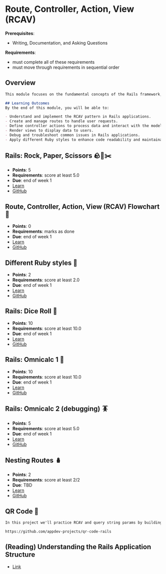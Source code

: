 # Route, Controller, Action, View (RCAV)

**Prerequisites**:
- Writing, Documentation, and Asking Questions

**Requirements**:
- must complete all of these requirements
- must move through requirements in sequential order

## Overview
```md
This module focuses on the fundamental concepts of the Rails framework, specifically the Route, Controller, Action, View (RCAV) pattern. Understanding RCAV is crucial for building robust web applications, as it defines how user requests are handled and processed in Rails. Through a series of hands-on projects and readings, you will learn how to create routes, define controller actions, and render views effectively.

## Learning Outcomes
By the end of this module, you will be able to:

- Understand and implement the RCAV pattern in Rails applications.
- Create and manage routes to handle user requests.
- Define controller actions to process data and interact with the model.
- Render views to display data to users.
- Debug and troubleshoot common issues in Rails applications.
- Apply different Ruby styles to enhance code readability and maintainability.
```

## Rails: Rock, Paper, Scissors 🪨🧻✂️
- **Points**: 5
- **Requirements**: score at least 5.0
- **Due**: end of week 1
- [Learn](https://learn.firstdraft.com/lessons/119)
- [GitHub](https://github.com/appdev-lessons/rails-rps)

## Route, Controller, Action, View (RCAV) Flowchart 🚏
- **Points**: 0
- **Requirements**: marks as done
- **Due**: end of week 1
- [Learn](https://learn.firstdraft.com/lessons/120)
- [GitHub](https://github.com/appdev-lessons/rcav-flowchart)

## Different Ruby styles 💎
- **Points**: 2
- **Requirements**: score at least 2.0
- **Due**: end of week 1
- [Learn](https://learn.firstdraft.com/lessons/116)
- [GitHub](https://github.com/appdev-lessons/optional-syntaxes-in-ruby)

## Rails: Dice Roll 🎲
- **Points**: 10
- **Requirements**: score at least 10.0
- **Due**: end of week 1
- [Learn](https://learn.firstdraft.com/lessons/122)
- [GitHub](https://github.com/appdev-lessons/rails-dice-dynamic-routes)

## Rails: Omnicalc 1 🧮
- **Points**: 10
- **Requirements**: score at least 10.0
- **Due**: end of week 1
- [Learn](https://learn.firstdraft.com/lessons/123)
- [GitHub](https://github.com/appdev-lessons/rails-omnicalc-1)

## Rails: Omnicalc 2 (debugging) 🪳
- **Points**: 5
- **Requirements**: score at least 5.0
- **Due**: end of week 1
- [Learn](https://learn.firstdraft.com/lessons/124)
- [GitHub](https://github.com/appdev-lessons/rails-omnicalc-2)

## Nesting Routes 🪆
- **Points**: 2
- **Requirements**: score at least 2/2
- **Due**: TBD
- [Learn](https://learn.firstdraft.com/lessons/433-rails-nesting)
- [GitHub](https://github.com/DPI-WE/rails-nesting)

<!-- TODO: make optional? -->
<!-- Target url isn't working -->
## QR Code 🤳
```md
In this project we'll practice RCAV and query string params by building a web-based QR code generator.

https://github.com/appdev-projects/qr-code-rails
```

## (Reading) Understanding the Rails Application Structure
- [Link](https://hackernoon.com/understanding-your-rails-application-structure-r8w32xj)
